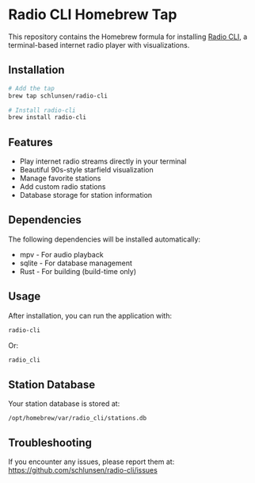 # Radio CLI Homebrew Tap

This repository contains the Homebrew formula for installing [Radio CLI](https://github.com/schlunsen/radio-cli), a terminal-based internet radio player with visualizations.

## Installation

```bash
# Add the tap
brew tap schlunsen/radio-cli

# Install radio-cli
brew install radio-cli
```

## Features

- Play internet radio streams directly in your terminal
- Beautiful 90s-style starfield visualization
- Manage favorite stations
- Add custom radio stations
- Database storage for station information

## Dependencies

The following dependencies will be installed automatically:

- mpv - For audio playback
- sqlite - For database management
- Rust - For building (build-time only)

## Usage

After installation, you can run the application with:

```bash
radio-cli
```

Or:

```bash
radio_cli
```

## Station Database

Your station database is stored at:
```
/opt/homebrew/var/radio_cli/stations.db
```

## Troubleshooting

If you encounter any issues, please report them at:
https://github.com/schlunsen/radio-cli/issues